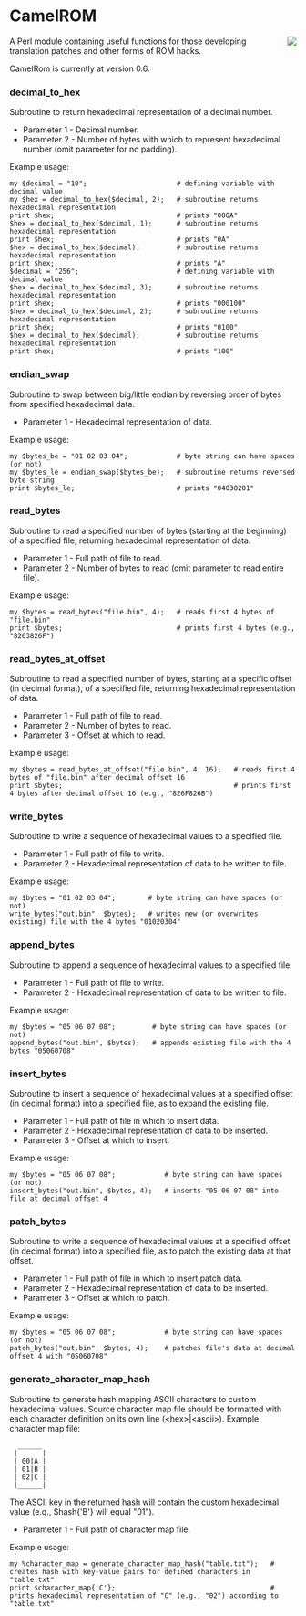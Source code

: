 # CamelROM
<img align="right" src="https://i.imgur.com/K3dXPTm.png">A Perl module containing useful functions for those developing translation patches and other forms of ROM hacks.

CamelRom is currently at version 0.6.

### decimal_to_hex
Subroutine to return hexadecimal representation of a decimal number.
- Parameter 1 - Decimal number.
- Parameter 2 - Number of bytes with which to represent hexadecimal number (omit parameter for no padding).

Example usage:
```
my $decimal = "10";                      # defining variable with decimal value
my $hex = decimal_to_hex($decimal, 2);   # subroutine returns hexadecimal representation
print $hex;                              # prints "000A"
$hex = decimal_to_hex($decimal, 1);      # subroutine returns hexadecimal representation
print $hex;                              # prints "0A"
$hex = decimal_to_hex($decimal);         # subroutine returns hexadecimal representation
print $hex;                              # prints "A"
$decimal = "256";                        # defining variable with decimal value
$hex = decimal_to_hex($decimal, 3);      # subroutine returns hexadecimal representation
print $hex;                              # prints "000100"
$hex = decimal_to_hex($decimal, 2);      # subroutine returns hexadecimal representation
print $hex;                              # prints "0100"
$hex = decimal_to_hex($decimal);         # subroutine returns hexadecimal representation
print $hex;                              # prints "100"
```

### endian_swap
Subroutine to swap between big/little endian by reversing order of bytes from specified hexadecimal data.
- Parameter 1 - Hexadecimal representation of data.

Example usage:
```
my $bytes_be = "01 02 03 04";            # byte string can have spaces (or not)
my $bytes_le = endian_swap($bytes_be);   # subroutine returns reversed byte string
print $bytes_le;                         # prints "04030201"
```

### read_bytes
Subroutine to read a specified number of bytes (starting at the beginning) of a specified file, returning hexadecimal representation of data.
- Parameter 1 - Full path of file to read.
- Parameter 2 - Number of bytes to read (omit parameter to read entire file).

Example usage:
```
my $bytes = read_bytes("file.bin", 4);   # reads first 4 bytes of "file.bin"
print $bytes;                            # prints first 4 bytes (e.g., "8263826F")
```

### read_bytes_at_offset
Subroutine to read a specified number of bytes, starting at a specific offset (in decimal format), of a specified file, returning hexadecimal representation of data.
- Parameter 1 - Full path of file to read.
- Parameter 2 - Number of bytes to read.
- Parameter 3 - Offset at which to read.

Example usage:
```
my $bytes = read_bytes_at_offset("file.bin", 4, 16);   # reads first 4 bytes of "file.bin" after decimal offset 16
print $bytes;                                          # prints first 4 bytes after decimal offset 16 (e.g., "826F826B")
```

### write_bytes
Subroutine to write a sequence of hexadecimal values to a specified file.
- Parameter 1 - Full path of file to write.
- Parameter 2 - Hexadecimal representation of data to be written to file.

Example usage:
```
my $bytes = "01 02 03 04";        # byte string can have spaces (or not)
write_bytes("out.bin", $bytes);   # writes new (or overwrites existing) file with the 4 bytes "01020304"
```

### append_bytes
Subroutine to append a sequence of hexadecimal values to a specified file.
- Parameter 1 - Full path of file to write.
- Parameter 2 - Hexadecimal representation of data to be written to file.

Example usage:
```
my $bytes = "05 06 07 08";         # byte string can have spaces (or not)
append_bytes("out.bin", $bytes);   # appends existing file with the 4 bytes "05060708"
```

### insert_bytes
Subroutine to insert a sequence of hexadecimal values at a specified offset (in decimal format) into a specified file, as to expand the existing file.
- Parameter 1 - Full path of file in which to insert data.
- Parameter 2 - Hexadecimal representation of data to be inserted.
- Parameter 3 - Offset at which to insert.

Example usage:
```
my $bytes = "05 06 07 08";            # byte string can have spaces (or not)
insert_bytes("out.bin", $bytes, 4);   # inserts "05 06 07 08" into file at decimal offset 4
```

### patch_bytes
Subroutine to write a sequence of hexadecimal values at a specified offset (in decimal format) into a specified file, as to patch the existing data at that offset.
- Parameter 1 - Full path of file in which to insert patch data.
- Parameter 2 - Hexadecimal representation of data to be inserted.
- Parameter 3 - Offset at which to patch.

Example usage:
```
my $bytes = "05 06 07 08";            # byte string can have spaces (or not)
patch_bytes("out.bin", $bytes, 4);    # patches file's data at decimal offset 4 with "05060708"
```

### generate_character_map_hash
Subroutine to generate hash mapping ASCII characters to custom hexadecimal values. Source character map file should be formatted with each character definition on its own line (\<hex\>|\<ascii\>). Example character map file:
``` 
  ______
 |      |
 | 00|A |
 | 01|B |
 | 02|C |
 |______|
```

The ASCII key in the returned hash will contain the custom hexadecimal value (e.g., $hash{'B'} will equal "01").
- Parameter 1 - Full path of character map file.

Example usage:
```
my %character_map = generate_character_map_hash("table.txt");   # creates hash with key-value pairs for defined characters in "table.txt"
print $character_map{'C'};                                      # prints hexadecimal representation of "C" (e.g., "02") according to "table.txt"
```
